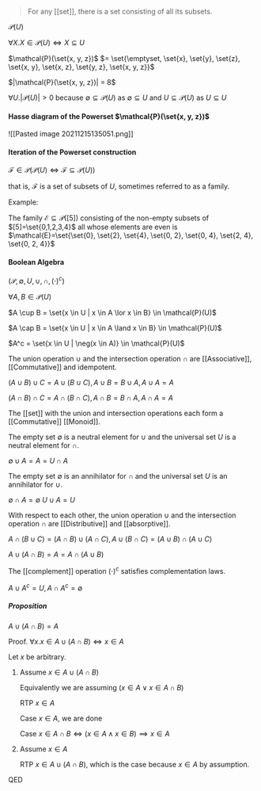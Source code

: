 > For any [[set]], there is a set consisting of all its subsets.

$\mathcal{P}(U)$

$\forall X. X \in \mathcal{P}(U) \iff X \subseteq U$

$\mathcal{P}(\set{x, y, z})$
$= \set{\emptyset, \set{x}, \set{y}, \set{z}, \set{x, y}, \set{x, z}, \set{y, z}, \set{x, y, z}}$

$|\mathcal{P}(\set{x, y, z})| = 8$

$\forall U.|\mathcal{P}(U)| > 0$ because
$\emptyset \subseteq \mathcal{P}(U)$ as $\emptyset \subseteq U$ and 
$U \subseteq \mathcal{P}(U)$ as $U \subseteq U$

#### Hasse diagram of the Powerset $\mathcal{P}(\set{x, y, z})$
![[Pasted image 20211215135051.png]]

#### Iteration of the Powerset construction

$\mathcal{F} \in \mathcal{P}(\mathcal{P}(U) \iff \mathcal{F} \subseteq \mathcal{P}(U))$

that is, $\mathcal{F}$ is a set of subsets of $U$, sometimes referred to as a family.

Example:

The family $\mathcal{E} \subseteq \mathcal{P}([5])$ consisting of the non-empty subsets of $[5]=\set{0,1,2,3,4}$ all whose elements are even is $\mathcal{E}=\set{\set{0}, \set{2}, \set{4}, \set{0, 2}, \set{0, 4}, \set{2, 4}, \set{0, 2, 4}}$

#### Boolean Algebra

$(\mathcal{P}, \emptyset, U, \cup, \cap, (\cdot)^c)$

$\forall A,B \in \mathcal{P}(U)$

$A \cup B = \set{x \in U | x \in A \lor x \in B} \in \mathcal{P}(U)$

$A \cap B = \set{x \in U | x \in A \land x \in B} \in \mathcal{P}(U)$

$A^c = \set{x \in U | \neg(x \in A)} \in \mathcal{P}(U)$

The union operation $\cup$ and the intersection operation $\cap$ are [[Associative]], [[Commutative]] and idempotent.

$(A \cup B) \cup C = A \cup (B \cup C), A \cup B = B \cup A, A \cup A = A$

$(A \cap B) \cap C = A \cap (B \cap C), A \cap B = B \cap A, A \cap A = A$

The [[set]] with the union and intersection operations each form a [[Commutative]] [[Monoid]].

The empty set $\emptyset$ is a neutral element for $\cup$ and the universal set $U$ is a neutral element for $\cap$.

$\emptyset \cup A = A = U \cap A$

The empty set $\emptyset$ is an annihilator for $\cap$ and the universal set $U$ is an annihilator for $\cup$.

$\emptyset \cap A = \emptyset$
$U \cup A = U$

With respect to each other, the union operation $\cup$ and the intersection operation $\cap$ are [[Distributive]] and [[absorptive]].

$A \cap (B \cup C) = (A \cap B) \cup (A \cap C), A \cup (B \cap C) = (A \cup B) \cap (A \cup C)$

$A \cup (A \cap B) = A = A \cap (A \cup B)$

The [[complement]] operation $(\cdot)^c$ satisfies complementation laws.

$A \cup A^c = U, A \cap A^c = \emptyset$

##### Proposition
$A \cup (A \cap B) = A$

Proof. $\forall x. x \in A \cup (A \cap B) \iff x \in A$

Let $x$ be arbitrary.

1. Assume $x \in A \cup (A \cap B)$

	Equivalently we are assuming $(x \in A \lor x \in A \cap B)$

	RTP $x \in A$

	Case $x \in A$, we are done

	Case $x \in A \cap B \iff (x \in A \land x \in B) \implies x \in A$
2. Assume $x \in A$
	
	RTP $x \in A \cup (A \cap B)$, which is the case because $x \in A$ by assumption.

QED

